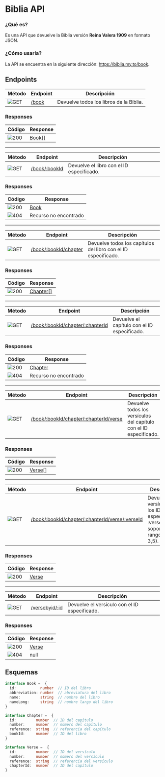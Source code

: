 # Biblia API

### ¿Qué es?

Es una API que devuelve la Biblia versión **Reina Valera 1909** en formato JSON.

### ¿Cómo usarla?

La API se encuentra en la siguiente dirección: <https://biblia.my.to/book>.

## Endpoints

| Método | Endpoint | Descripción |
| --- | --- | --- |
| ![GET](https://img.shields.io/badge/GET-0D96F6?style=for-the-badge) | [/book](https://biblia.my.to/book) | Devuelve todos los libros de la Biblia. |

### Responses

| Código | Response |
| --- | --- |
| ![200](https://img.shields.io/badge/200-00C853?style=for-the-badge) | [Book[]](#esquemas) |

---

| Método | Endpoint | Descripción |
| --- | --- | --- |
| ![GET](https://img.shields.io/badge/GET-0D96F6?style=for-the-badge) | [/book/:bookId](https://biblia.my.to/book/gen) | Devuelve el libro con el ID especificado. |

### Responses

| Código | Response |
| --- | --- |
| ![200](https://img.shields.io/badge/200-00C853?style=for-the-badge) | [Book](#esquemas) |
| ![404](https://img.shields.io/badge/404-FF1744?style=for-the-badge) | Recurso no encontrado |

---

| Método | Endpoint | Descripción |
| --- | --- | --- |
| ![GET](https://img.shields.io/badge/GET-0D96F6?style=for-the-badge) | [/book/:bookId/chapter](https://biblia.my.to/book/gen/chapter) | Devuelve todos los capítulos del libro con el ID especificado. |

### Responses

| Código | Response |
| --- | --- |
| ![200](https://img.shields.io/badge/200-00C853?style=for-the-badge) | [Chapter[]](#esquemas) |

---

| Método | Endpoint | Descripción |
| --- | --- | --- |
| ![GET](https://img.shields.io/badge/GET-0D96F6?style=for-the-badge) | [/book/:bookId/chapter/:chapterId](https://biblia.my.to/book/gen/chapter/1) | Devuelve el capítulo con el ID especificado. |

### Responses

| Código | Response |
| --- | --- |
| ![200](https://img.shields.io/badge/200-00C853?style=for-the-badge) | [Chapter](#esquemas) |
| ![404](https://img.shields.io/badge/404-FF1744?style=for-the-badge) | Recurso no encontrado |

---

| Método | Endpoint | Descripción |
| --- | --- | --- |
| ![GET](https://img.shields.io/badge/GET-0D96F6?style=for-the-badge) | [/book/:bookId/chapter/:chapterId/verse](https://biblia.my.to/book/gen/chapter/1/verse) | Devuelve todos los versículos del capítulo con el ID especificado. |

### Responses

| Código | Response |
| --- | --- |
| ![200](https://img.shields.io/badge/200-00C853?style=for-the-badge) | [Verse[]](#esquemas) |

---

| Método | Endpoint | Descripción |
| --- | --- | --- |
| ![GET](https://img.shields.io/badge/GET-0D96F6?style=for-the-badge) | [/book/:bookId/chapter/:chapterId/verse/:verseId](https://biblia.my.to/book/gen/chapter/1/verse/1) | Devuelve el versículo con los IDS especificados. :verseId soporta rangos (ej. 1-3,5). |

### Responses

| Código | Response |
| --- | --- |
| ![200](https://img.shields.io/badge/200-00C853?style=for-the-badge) | [Verse](#esquemas) |

---

| Método | Endpoint | Descripción |
| --- | --- | --- |
| ![GET](https://img.shields.io/badge/GET-0D96F6?style=for-the-badge) | [/versebyid/:id](https://biblia.my.to/versebyid/GEN.1.1) | Devuelve el versículo con el ID especificado. |

### Responses

| Código | Response |
| --- | --- |
| ![200](https://img.shields.io/badge/200-00C853?style=for-the-badge) | [Verse](#esquemas) |
| ![404](https://img.shields.io/badge/404-FF1744?style=for-the-badge) | null |


## Esquemas

```typescript
interface Book =  {
  id:           number  // ID del libro
  abbreviation: number  // abreviatura del libro
  name:         string  // nombre del libro
  nameLong:     string  // nombre largo del libro
}
```

```typescript
interface Chapter =  {
  id:         number  // ID del capítulo
  number:     number  // número del capítulo
  reference:  string  // referencia del capítulo
  bookId:     number  // ID del libro
}
```

```typescript
interface Verse =  {
  id:         number  // ID del versículo
  number:     number  // número del versículo
  reference:  string  // referencia del versículo
  chapterId:  number  // ID del capítulo
}
```